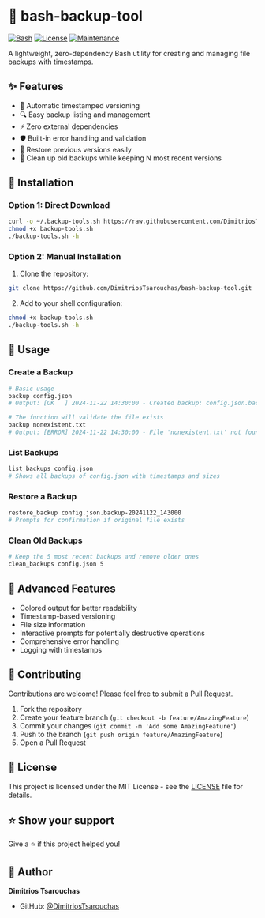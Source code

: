 # 🔄 bash-backup-tool

[![Bash](https://img.shields.io/badge/Shell-Bash-4EAA25?logo=gnu-bash&logoColor=white)](https://www.gnu.org/software/bash/)
[![License](https://img.shields.io/badge/License-MIT-blue.svg)](LICENSE)
[![Maintenance](https://img.shields.io/badge/Maintained%3F-yes-green.svg)](https://github.com/DimitriosTsarouchas/bash-backup-tool/graphs/commit-activity)

A lightweight, zero-dependency Bash utility for creating and managing file backups with timestamps.

## ✨ Features

- 🔖 Automatic timestamped versioning
- 🔍 Easy backup listing and management
- ⚡️ Zero external dependencies
- 🛡️ Built-in error handling and validation
- 💾 Restore previous versions easily
- 🧹 Clean up old backups while keeping N most recent versions

## 🚀 Installation

### Option 1: Direct Download

```bash
curl -o ~/.backup-tools.sh https://raw.githubusercontent.com/DimitriosTsarouchas/bash-backup-tool/main/backup-tools.sh
chmod +x backup-tools.sh
./backup-tools.sh -h
```

### Option 2: Manual Installation

1. Clone the repository:
```bash
git clone https://github.com/DimitriosTsarouchas/bash-backup-tool.git
```

2. Add to your shell configuration:
```bash
chmod +x backup-tools.sh
./backup-tools.sh -h
```

## 📖 Usage

### Create a Backup

```bash
# Basic usage
backup config.json
# Output: [OK   ] 2024-11-22 14:30:00 - Created backup: config.json.backup-20241122_143000

# The function will validate the file exists
backup nonexistent.txt
# Output: [ERROR] 2024-11-22 14:30:00 - File 'nonexistent.txt' not found
```

### List Backups

```bash
list_backups config.json
# Shows all backups of config.json with timestamps and sizes
```

### Restore a Backup

```bash
restore_backup config.json.backup-20241122_143000
# Prompts for confirmation if original file exists
```

### Clean Old Backups

```bash
# Keep the 5 most recent backups and remove older ones
clean_backups config.json 5
```

## 🌟 Advanced Features

- Colored output for better readability
- Timestamp-based versioning
- File size information
- Interactive prompts for potentially destructive operations
- Comprehensive error handling
- Logging with timestamps

## 🤝 Contributing

Contributions are welcome! Please feel free to submit a Pull Request.

1. Fork the repository
2. Create your feature branch (`git checkout -b feature/AmazingFeature`)
3. Commit your changes (`git commit -m 'Add some AmazingFeature'`)
4. Push to the branch (`git push origin feature/AmazingFeature`)
5. Open a Pull Request

## 📝 License

This project is licensed under the MIT License - see the [LICENSE](LICENSE) file for details.

## ⭐️ Show your support

Give a ⭐️ if this project helped you!

## 🤝 Author

**Dimitrios Tsarouchas**
* GitHub: [@DimitriosTsarouchas](https://github.com/DimitriosTsarouchas)
